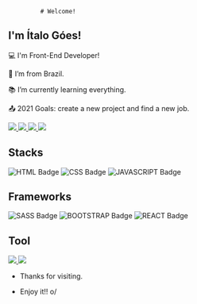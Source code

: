             # Welcome!

 

## I'm Ítalo Góes!

 

:computer: I'm Front-End Developer!

:house_with_garden: I’m from Brazil.

:books: I’m currently learning everything.

:outbox_tray: 2021 Goals: create a new project and find a new job.

 

<a href="https://wa.me/+5571983741004" alt="WhatsApp" target="_blank">
<img src="https://img.shields.io/badge/WhatsApp-25D366?style=for-the-badge&logo=whatsapp&logoColor=white"/>
</a> 

<a href="https://www.linkedin.com/in/italo-goes/" alt="Linkedin" target="_blank">
<img src="https://img.shields.io/badge/LinkedIn-0077B5?style=for-the-badge&logo=linkedin&logoColor=white"/>
</a> 

<a href="https://www.intagram.com/italo_hgs/" alt="Instagram" target="_blank">
<img src="https://img.shields.io/badge/Instagram-E4405F?style=for-the-badge&logo=instagram&logoColor=white"/>
</a> 

<a href="https://open.spotify.com/user/22uhy54gkc2ncay2xagg4mpba?si=e8c283859f4b459a" alt="Spotify" target="_blank">
<img src="https://img.shields.io/badge/Spotify-1ED760?&style=for-the-badge&logo=spotify&logoColor=white"/>
</a> 

## Stacks
![HTML Badge](https://img.shields.io/badge/HTML5-E34F26?style=for-the-badge&logo=html5&logoColor=white) ![CSS Badge](	https://img.shields.io/badge/CSS3-1572B6?style=for-the-badge&logo=css3&logoColor=white) ![JAVASCRIPT Badge](https://img.shields.io/badge/JavaScript-323330?style=for-the-badge&logo=javascript&logoColor=F7DF1E)

## Frameworks

![SASS Badge](https://img.shields.io/badge/Sass-CC6699?style=for-the-badge&logo=sass&logoColor=white) ![BOOTSTRAP Badge](https://img.shields.io/badge/Bootstrap-563D7C?style=for-the-badge&logo=bootstrap&logoColor=white) ![REACT Badge](https://img.shields.io/badge/React-20232A?style=for-the-badge&logo=react&logoColor=61DAFB) 

## Tool

<a href="https://www.vscode.com" alt="VSCode" target="_blank">
<img src="https://img.shields.io/badge/Visual_Studio_Code-0078D4?style=for-the-badge&logo=visual%20studio%20code&logoColor=white"/>
</a> 


<a href="https://www.sublimetext.com" alt="SublimeText" target="_blank">
<img src="	https://img.shields.io/badge/sublime_text-%23575757.svg?&style=for-the-badge&logo=sublime-text&logoColor=important"/>
</a> 



- Thanks for visiting.

- Enjoy it!! o/

